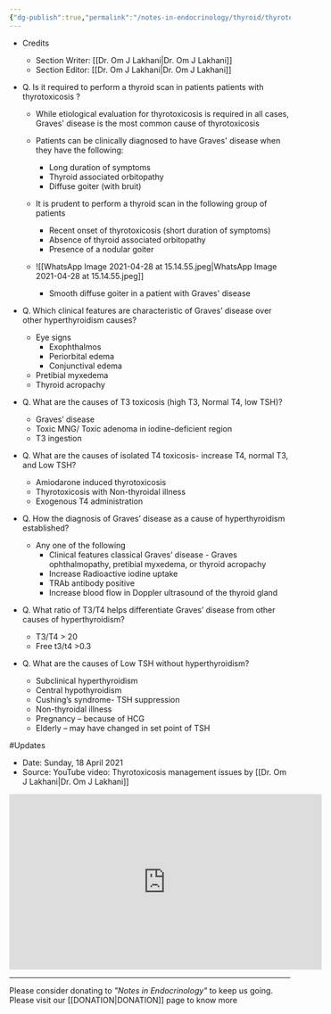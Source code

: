 ```yaml
---
{"dg-publish":true,"permalink":"/notes-in-endocrinology/thyroid/thyrotoxicosis/2-diagnostic-approach-to-patient-with-thyrotoxicosis/"}
---
```


- Credits
    - Section Writer: [[Dr. Om J Lakhani\|Dr. Om J Lakhani]]
    - Section Editor: [[Dr. Om J Lakhani\|Dr. Om J Lakhani]]


- Q. Is it required to perform a thyroid scan in patients patients with thyrotoxicosis ?
    - While etiological evaluation for thyrotoxicosis is required in all cases, Graves' disease is the most common cause of thyrotoxicosis
    - Patients can be clinically diagnosed to have Graves' disease when they have the following:
        - Long duration of symptoms
        - Thyroid associated orbitopathy
        - Diffuse goiter (with bruit)
    - It is prudent to perform a thyroid scan in the following group of patients
        - Recent onset of thyrotoxicosis (short duration of symptoms)
        - Absence of thyroid associated orbitopathy
        - Presence of a nodular goiter

	-	![[WhatsApp Image 2021-04-28 at 15.14.55.jpeg\|WhatsApp Image 2021-04-28 at 15.14.55.jpeg]]
		-	Smooth diffuse goiter in a patient with Graves' disease
	


- Q. Which clinical features are characteristic of Graves’ disease over other hyperthyroidism causes? 
    - Eye signs
        - Exophthalmos
        - Periorbital edema
        - Conjunctival edema
    - Pretibial myxedema 
    - Thyroid acropachy 


- Q. What are the causes of T3 toxicosis (high T3, Normal T4, low TSH)? 
    - Graves’ disease
    - Toxic MNG/ Toxic adenoma in iodine-deficient region
    - T3 ingestion 


- Q. What are the causes of isolated T4 toxicosis- increase T4, normal T3, and Low TSH? 
    - Amiodarone induced thyrotoxicosis
    - Thyrotoxicosis with Non-thyroidal illness
    - Exogenous T4 administration


- Q. How the diagnosis of Graves’ disease as a cause of hyperthyroidism established? 
    - Any one of the following
        - Clinical features classical Graves’ disease  - Graves ophthalmopathy, pretibial myxedema, or thyroid acropachy
        - Increase Radioactive iodine uptake
        - TRAb antibody positive
        - Increase blood flow in Doppler ultrasound of the thyroid gland 


- Q. What ratio of T3/T4 helps differentiate Graves’ disease from other causes of hyperthyroidism? 
    - T3/T4 > 20 
    - Free t3/t4 >0.3 


- Q. What are the causes of Low TSH without hyperthyroidism? 
    - Subclinical hyperthyroidism
    - Central hypothyroidism
    - Cushing’s syndrome- TSH suppression
    - Non-thyroidal illness
    - Pregnancy – because of HCG
    - Elderly – may have changed in set point of TSH 


#Updates 

- Date: Sunday, 18 April 2021
- Source:  YouTube video: Thyrotoxicosis management issues by [[Dr. Om J Lakhani\|Dr. Om J Lakhani]]

<iframe width="560" height="315" src="https://www.youtube.com/embed/zGxHgQTSe_k" title="YouTube video player" frameborder="0" allow="accelerometer; autoplay; clipboard-write; encrypted-media; gyroscope; picture-in-picture" allowfullscreen></iframe>



----

Please consider donating to *"Notes in Endocrinology"* to keep us going. Please visit our [[DONATION\|DONATION]] page to know more